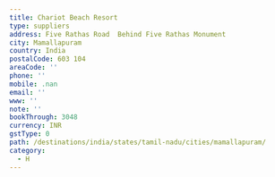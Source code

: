 ```yaml
---
title: Chariot Beach Resort
type: suppliers
address: Five Rathas Road  Behind Five Rathas Monument
city: Mamallapuram
country: India
postalCode: 603 104
areaCode: ''
phone: ''
mobile: .nan
email: ''
www: ''
note: ''
bookThrough: 3048
currency: INR
gstType: 0
path: /destinations/india/states/tamil-nadu/cities/mamallapuram/
category:
  - H
---
```


